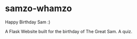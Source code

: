 # samzo-whamzo
Happy Birthday Sam :)

A Flask Website built for the birthday of The Great Sam. A quiz.
